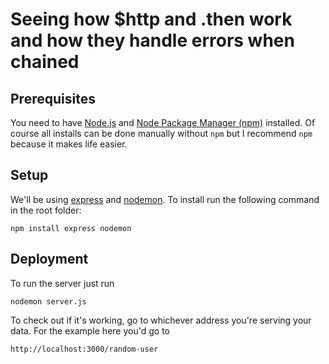 # Seeing how $http and .then work and how they handle errors when chained

## Prerequisites

You need to have [Node.js][node-download] and [Node Package Manager (npm)][npm] installed. Of course all installs can be done manually without `npm` but I recommend `npm` because it makes life easier.

## Setup

We'll be using [express] and [nodemon]. To install run the following command in the root folder:

```
npm install express nodemon
```

## Deployment

To run the server just run

```
nodemon server.js
```

To check out if it's working, go to whichever address you're serving your data. For the example here you'd go to

```
http://localhost:3000/random-user
```



[npm]: https://www.npmjs.org/
[node-download]: http://nodejs.org/download/
[express]: http://expressjs.com/
[faker]: http://marak.com/faker.js/
[nodemon]: https://github.com/remy/nodemon
[tutorial]: https://egghead.io/lessons/angularjs-basic-server-setup-for-jwt-authentication